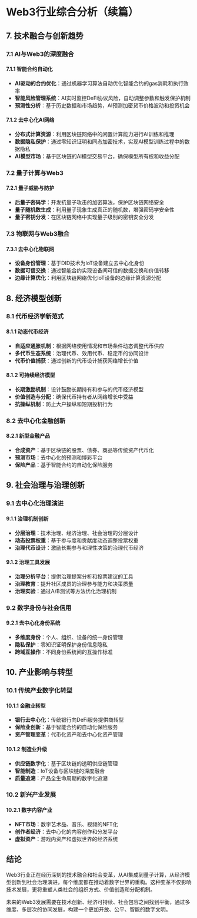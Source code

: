 # Web3行业综合分析（续篇）

## 7. 技术融合与创新趋势

### 7.1 AI与Web3的深度融合

#### 7.1.1 智能合约自动化

- **AI驱动的合约优化**：通过机器学习算法自动优化智能合约的gas消耗和执行效率
- **智能风险管理系统**：AI实时监控DeFi协议风险，自动调整参数和触发保护机制
- **预测性分析**：基于历史数据和市场趋势，AI预测加密货币价格波动和投资机会

#### 7.1.2 去中心化AI网络

- **分布式计算资源**：利用区块链网络中的闲置计算能力进行AI训练和推理
- **数据隐私保护**：通过零知识证明和同态加密技术，实现AI模型训练过程中的数据隐私
- **AI模型市场**：基于区块链的AI模型交易平台，确保模型所有权和收益分配

### 7.2 量子计算与Web3

#### 7.2.1 量子威胁与防护

- **后量子密码学**：开发抗量子攻击的加密算法，保护区块链网络安全
- **量子随机数生成**：利用量子现象生成真正的随机数，增强密码学安全性
- **量子密钥分发**：在区块链网络中实现量子级别的密钥安全分发

### 7.3 物联网与Web3融合

#### 7.3.1 去中心化物联网

- **设备身份管理**：基于DID技术为IoT设备建立去中心化身份
- **数据可信交换**：通过智能合约实现设备间可信的数据交换和价值转移
- **边缘计算优化**：利用区块链网络优化IoT设备的边缘计算资源分配

## 8. 经济模型创新

### 8.1 代币经济学新范式

#### 8.1.1 动态代币经济

- **自适应通胀机制**：根据网络使用情况和市场条件动态调整代币供应
- **多代币生态系统**：治理代币、效用代币、稳定币的协同设计
- **代币价值捕获**：通过创新的代币设计捕获网络增长价值

#### 8.1.2 可持续经济模型

- **长期激励机制**：设计鼓励长期持有和参与的代币经济模型
- **价值创造与分配**：确保代币持有者从网络增长中受益
- **抗操纵机制**：防止大户操纵和短期投机行为

### 8.2 去中心化金融创新

#### 8.2.1 新型金融产品

- **合成资产**：基于区块链的股票、债券、商品等传统资产代币化
- **预测市场**：去中心化的预测和博彩平台
- **保险产品**：基于智能合约的自动化保险服务

## 9. 社会治理与治理创新

### 9.1 去中心化治理演进

#### 9.1.1 治理机制创新

- **分层治理**：技术治理、经济治理、社会治理的分层设计
- **动态投票权重**：基于参与度和贡献度动态调整投票权重
- **治理代币设计**：激励长期参与和理性决策的治理代币经济

#### 9.1.2 治理工具发展

- **治理分析平台**：提供治理提案分析和投票建议的工具
- **治理教育**：提升社区成员的治理参与能力和决策质量
- **治理实验**：通过A/B测试等方法优化治理机制

### 9.2 数字身份与社会信用

#### 9.2.1 去中心化身份系统

- **多维度身份**：个人、组织、设备的统一身份管理
- **隐私保护**：零知识证明保护身份信息隐私
- **跨域互操作**：不同身份系统间的互操作标准

## 10. 产业影响与转型

### 10.1 传统产业数字化转型

#### 10.1.1 金融业转型

- **银行去中心化**：传统银行向DeFi服务提供商转型
- **保险业创新**：基于智能合约的自动化保险服务
- **资产管理变革**：代币化资产和去中心化资产管理

#### 10.1.2 制造业升级

- **供应链数字化**：基于区块链的透明供应链管理
- **智能制造**：IoT设备与区块链的深度融合
- **质量追溯**：产品全生命周期的数字化追溯

### 10.2 新兴产业发展

#### 10.2.1 数字内容产业

- **NFT市场**：数字艺术品、音乐、视频的NFT化
- **创作者经济**：去中心化的内容创作和分发平台
- **虚拟资产**：游戏内资产和虚拟世界的经济系统

## 结论

Web3行业正在经历深刻的技术融合和社会变革，从AI集成到量子计算，从经济模型创新到社会治理演进，每个维度都在推动着数字世界的重构。这种变革不仅影响技术发展，更将重塑人类社会的组织方式、价值创造和分配机制。

未来的Web3发展需要在技术创新、经济可持续、社会包容之间找到平衡，通过多维度、多层次的协同发展，构建一个更加开放、公平、智能的数字文明。
